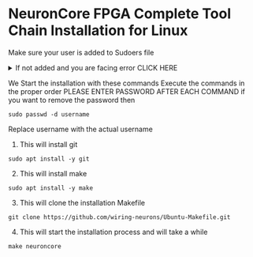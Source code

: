 # NeuronCore FPGA Complete Tool Chain Installation for Linux

Make sure your user is added to Sudoers file

<details>
<summary> If not added and you are facing error CLICK HERE </summary>
<br>

 Execute the following commands in order

 1.
 ```
 su -
 ```

 2.
 Replace username with the actual username

 ```
 sudo usermod -aG sudo username
 ```

 Now reboot your system
</details>

We Start the installation with these commands
Execute the commands in the proper order
PLEASE ENTER PASSWORD AFTER EACH COMMAND
if you want to remove the password then
```
sudo passwd -d username
```
Replace username with the actual username

1. This will install git
```
sudo apt install -y git
```

2. This will install make
```
sudo apt install -y make
```
3. This will clone the installation Makefile
```
git clone https://github.com/wiring-neurons/Ubuntu-Makefile.git
```
4. This will start the installation process and will take a while
```
make neuroncore
```

